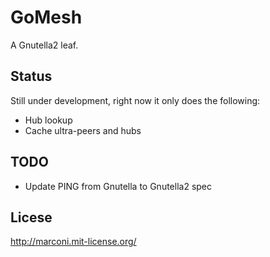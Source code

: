 # GoMesh

A Gnutella2 leaf.

## Status

Still under development, right now it only does the following:

* Hub lookup
* Cache ultra-peers and hubs

## TODO

* Update PING from Gnutella to Gnutella2 spec

## Licese

http://marconi.mit-license.org/
